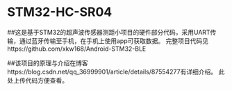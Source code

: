 # STM32-HC-SR04
##这是基于STM32的超声波传感器测距小项目的硬件部分代码，采用UART传输，通过蓝牙传输至手机，在手机上使用app可获取数据。
完整项目代码见https://github.com/xkw168/Android-STM32-BLE

##该项目的原理与介绍在博客https://blog.csdn.net/qq_36999901/article/details/87554277有详细介绍。
此处上传代码方便查看。
